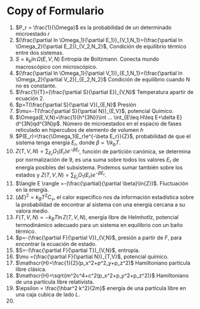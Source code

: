 # Copy of  Formulario

1. $P_r = \frac{1}{\Omega}$ es la probabilidad de un determinado microestado $r$
2. $(\frac{\partial ln \Omega_1}{\partial E_1})_{V_1,N_1}=(\frac{\partial ln \Omega_2}{\partial E_2})_{V_2,N_2}$, Condición de equilibrio térmico entre dos sistemas.
3. $S = k_b \ln \Omega(E,V,N)$ Entropía de Boltzmann. Conecta mundo macroscópico con microscópico.
4. $(\frac{\partial ln \Omega_1}{\partial V_1})_{E_1,N_1}=(\frac{\partial ln \Omega_2}{\partial V_2})_{E_2,N_2}$ Condición de equilibrio cuando N no es constante.
5. $\frac{1}{T}=(\frac{\partial S}{\partial E})_{V,N}$ Temperatura apartir de ecuación 2.
6. $p=T(\frac{\partial S}{\partial V})_{E,N}$ Presión 
7. $\mu=-T(\frac{\partial S}{\partial N})_{E,V}$, potencial Químico.
8. $\Omega(E,V,N)=\frac{1}{h^{3N}}\int ... \int_{E\leq H\leq E+\delta E} d^{3N}qd^{3N}p$. Número de microestados en el espacio de fases reticulado en hipercubos de elemento de volumen $h$
9. $P(E_r)=\frac{\Omega_1(E_r)e^{-\beta E_r}}{Z}$, probabilidad de que el sistema tenga energía $E_r$, donde $\beta=1/k_b T$.
10. $Z(T,V,N)=\sum_{E_r}\Omega_1(E_r)e^{-\beta E_r}$, función de partición canónica, se determina por normalización de 9, es una suma sobre todos los valores $E_r$ de energía posibles del subsistema. Podemos sumar también sobre los estados y $Z(T,V,N)=\sum_{E_r}\Omega_1(E_r)e^{-\beta E_r}$.
11. $\langle E \rangle =-(\frac{\partial}{\partial \beta}\ln{Z})$. Fluctuación en la energía.
12. $(\Delta E)^2=k_B T^2 C_{v}$, el calor especifico nos da información estadística sobre la probabilidad de encontrar al sistema con una energía cercana a su valora medio.
13. $F(T,V,N)=-k_B T \ln{Z(T,V,N)}$, energía libre de Helmhotlz, potencial termodinámico adecuado para un sistema en equilibrio con un baño térmico.
14. $p=-(\frac{\partial F}{\partial V})_{V,N}$, presión a partir de $F$, para encontrar la ecuación de estado.
15. $S=-(\frac{\partial F}{\partial T})_{V,N}$, entropía.
16. $\mu =(\frac{\partial F}{\partial N})_{T,V}$, potencial químico.
17. $\mathscr{H}=\frac{1}{2}(p_x^2+p^2_y+p_z^2)$ Hamiltoniano partícula libre clásica.
18. $\mathscr{H}=\sqrt{m^2c^4+c^2(p_x^2+p_y^2+p_z^2)}$ Hamiltoniano de una partícula libre relativista.
19. $\epsilon = \frac{\hbar^2 k^2}{2m}$ energía de una partícula libre en una caja cubica de lado $L$.
20.